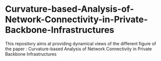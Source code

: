 # Curvature-based-Analysis-of-Network-Connectivity-in-Private-Backbone-Infrastructures
This repository aims at providing dynamical views of the different figure of the paper : Curvature-based Analysis of Network Connectivity in Private Backbone Infrastructures
